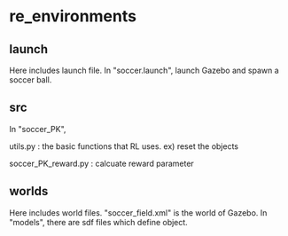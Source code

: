 # re_environments


## launch

Here includes launch file.
In "soccer.launch", launch Gazebo and spawn a soccer ball.


## src

In "soccer_PK",

utils.py : the basic functions that RL uses. ex) reset the objects

soccer\_PK\_reward.py : calcuate reward parameter

## worlds

Here includes world files.
"soccer_field.xml" is the world of Gazebo.
In "models", there are sdf files which define object.
